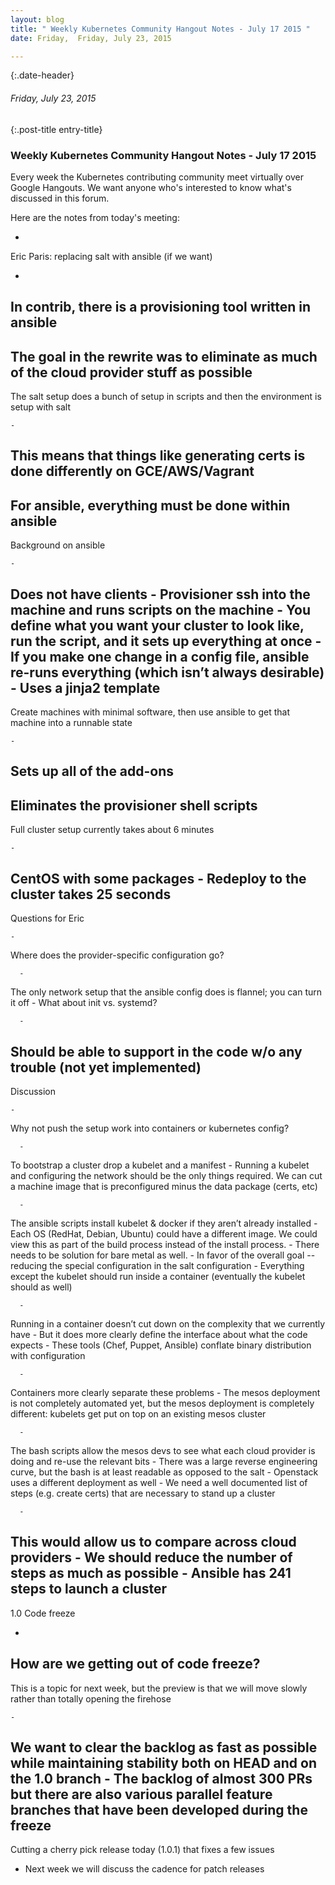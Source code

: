 ```yaml
---
layout: blog
title: " Weekly Kubernetes Community Hangout Notes - July 17 2015 " 
date: Friday,  Friday, July 23, 2015 

---
```

{:.date-header}
###### Friday, July 23, 2015 

{:.post-title entry-title}
### Weekly Kubernetes Community Hangout Notes - July 17 2015 

  

  

Every week the Kubernetes contributing community meet virtually over Google Hangouts. We want anyone who's interested to know what's discussed in this forum.

Here are the notes from today's meeting:

  

- 
Eric Paris: replacing salt with ansible (if we want)

  - 
In contrib, there is a provisioning tool written in ansible
  - 
The goal in the rewrite was to eliminate as much of the cloud provider stuff as possible
  - 
The salt setup does a bunch of setup in scripts and then the environment is setup with salt

    - 
This means that things like generating certs is done differently on GCE/AWS/Vagrant
  - 
For ansible, everything must be done within ansible
  - 
Background on ansible

    - 
Does not have clients
    - 
Provisioner ssh into the machine and runs scripts on the machine
    - 
You define what you want your cluster to look like, run the script, and it sets up everything at once
    - 
If you make one change in a config file, ansible re-runs everything (which isn’t always desirable)
    - 
Uses a jinja2 template
  - 
Create machines with minimal software, then use ansible to get that machine into a runnable state

    - 
Sets up all of the add-ons
  - 
Eliminates the provisioner shell scripts
  - 
Full cluster setup currently takes about 6 minutes

    - 
CentOS with some packages
    - 
Redeploy to the cluster takes 25 seconds
  - 
Questions for Eric

    - 
Where does the provider-specific configuration go?

      - 
The only network setup that the ansible config does is flannel; you can turn it off
    - 
What about init vs. systemd?

      - 
Should be able to support in the code w/o any trouble (not yet implemented)
  - 
Discussion

    - 
Why not push the setup work into containers or kubernetes config?

      - 
To bootstrap a cluster drop a kubelet and a manifest
    - 
Running a kubelet and configuring the network should be the only things required. We can cut a machine image that is preconfigured minus the data package (certs, etc)

      - 
The ansible scripts install kubelet & docker if they aren’t already installed
    - 
Each OS (RedHat, Debian, Ubuntu) could have a different image. We could view this as part of the build process instead of the install process. 
    - 
There needs to be solution for bare metal as well. 
    - 
In favor of the overall goal -- reducing the special configuration in the salt configuration
    - 
Everything except the kubelet should run inside a container (eventually the kubelet should as well)

      - 
Running in a container doesn’t cut down on the complexity that we currently have
      - 
But it does more clearly define the interface about what the code expects
    - 
These tools (Chef, Puppet, Ansible) conflate binary distribution with configuration

      - 
Containers more clearly separate these problems
    - 
The mesos deployment is not completely automated yet, but the mesos deployment is completely different: kubelets get put on top on an existing mesos cluster

      - 
The bash scripts allow the mesos devs to see what each cloud provider is doing and re-use the relevant bits
      - 
There was a large reverse engineering curve, but the bash is at least readable as opposed to the salt
    - 
Openstack uses a different deployment as well
    - 
We need a well documented list of steps (e.g. create certs) that are necessary to stand up a cluster

      - 
This would allow us to compare across cloud providers
      - 
We should reduce the number of steps as much as possible
      - 
Ansible has 241 steps to launch a cluster
- 
1.0 Code freeze

  - 
How are we getting out of code freeze?
  - 
This is a topic for next week, but the preview is that we will move slowly rather than totally opening the firehose

    - 
We want to clear the backlog as fast as possible while maintaining stability both on HEAD and on the 1.0 branch
    - 
The backlog of almost 300 PRs but there are also various parallel feature branches that have been developed during the freeze
  - 
Cutting a cherry pick release today (1.0.1) that fixes a few issues
  - Next week we will discuss the cadence for patch releases
